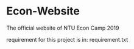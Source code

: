 # Econ-Website
The official website of NTU Econ Camp 2019

requirement for this project is in: requirement.txt
